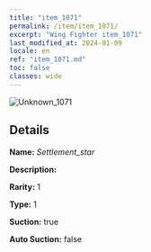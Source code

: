 ```yaml
---
title: "item_1071"
permalink: /item/item_1071/
excerpt: "Wing Fighter item_1071"
last_modified_at: 2024-01-09
locale: en
ref: "item_1071.md"
toc: false
classes: wide
---
```



 ![Unknown_1071](/images/item/Settlement_star_p.png)



## Details

 **Name:** *Settlement_star* 

 **Description:** 

 **Rarity:** 1 

 **Type:** 1 

 **Suction:** true 

 **Auto Suction:** false 


